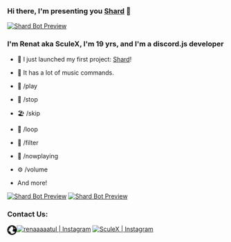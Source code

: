 ### Hi there, I'm presenting you [Shard][website] 👋 
[<img align="centre" alt="Shard Bot Preview" width="250px" src="https://media.discordapp.net/attachments/902194524430938118/935515952710299648/unknown.png?width=231&height=467" />][website]

### I'm Renat aka SculeX, I'm 19 yrs, and I'm a discord.js developer 

- 🔭 I just launched my first project: [Shard][website]!


- 🌱 It has a lot of music commands.

- 👻 /play
- 🧰 /stop
- 🏖 /skip
- 📶 /loop
- 💸 /filter
- 🔨 /nowplaying
- ⚙️ /volume
- And more!

[<img align="centre" alt="Shard Bot Preview" width="300px" src="https://media.discordapp.net/attachments/902194524430938118/935514559115034644/unknown.png" />][website]
[<img align="centre" alt="Shard Bot Preview" width="300px" src="https://media.discordapp.net/attachments/902194524430938118/935514436414869534/unknown.png" />][website]



### Contact Us:

[<img align="left" alt="sharded.cf" width="22px" src="https://raw.githubusercontent.com/iconic/open-iconic/master/svg/globe.svg" />][website]
[<img align="centre" alt="renaaaaatul | Instagram" width="22px" src="https://cdn.jsdelivr.net/npm/simple-icons@v3/icons/instagram.svg" />][instagram]
[<img align="centre" alt="SculeX | Instagram" width="22px" src="https://cdn.jsdelivr.net/npm/simple-icons@v3/icons/discord.svg" />][discord]






[website]: https://www.sharded.cf
[discord]: https://discord.sharded.cf
[instagram]: https://instagram.com/renaaaaatul
